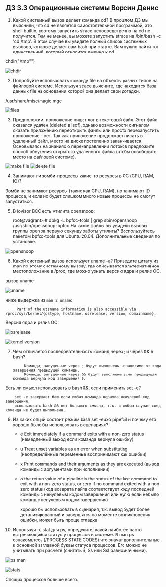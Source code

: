 ## ДЗ 3.3 Операционные системы Ворсин Денис


1. Какой системный вызов делает команда cd? В прошлом ДЗ мы выяснили, что cd не является самостоятельной программой, это shell builtin, поэтому запустить strace непосредственно на cd не получится. Тем не менее, вы можете запустить strace на /bin/bash -c 'cd /tmp'. В этом случае вы увидите полный список системных вызовов, которые делает сам bash при старте. Вам нужно найти тот единственный, который относится именно к cd.
   
chdir("/tmp"")

![chdir](https://i.ibb.co/R0SHJGZ/2021-11-17-11-45-27.jpg)

2. Попробуйте использовать команду file на объекты разных типов на файловой системе. 
Используя strace выясните, где находится база данных file на основании которой она делает свои догадки.

/usr/share/misc/magic.mgc

![files](https://i.ibb.co/GnLY5XY/2021-11-19-13-37-51.jpg)

3. Предположим, приложение пишет лог в текстовый файл. Этот файл оказался удален (deleted в lsof), однако возможности сигналом сказать приложению переоткрыть файлы или просто перезапустить приложение – нет. Так как приложение продолжает писать в удаленный файл, место на диске постепенно заканчивается. Основываясь на знаниях о перенаправлении потоков предложите способ обнуления открытого удаленного файла (чтобы освободить место на файловой системе).

![make file](https://i.ibb.co/xftVT0d/2021-11-19-13-47-48.jpg)
![delete file](https://i.ibb.co/ChBQgr8/2021-11-19-13-52-21.jpg)
    
4. Занимают ли зомби-процессы какие-то ресурсы в ОС (CPU, RAM, IO)?

Зомби не занимают ресурсы (такие как CPU, RAM), но занимают ID процесса, 
и если их будет слишком много новые процессы не смогут запуститься.    

5. В iovisor BCC есть утилита opensnoop:

    root@vagrant:~# dpkg -L bpfcc-tools | grep sbin/opensnoop
    /usr/sbin/opensnoop-bpfcc
    На какие файлы вы увидели вызовы группы open за первую секунду работы утилиты? Воспользуйтесь пакетом bpfcc-tools для Ubuntu 20.04. Дополнительные сведения по установке.

![opensnoop](https://i.ibb.co/P970kJM/2021-11-19-14-14-15.jpg)
    
6. Какой системный вызов использует uname -a? Приведите цитату из man по этому системному вызову, где описывается альтернативное местоположение в /proc, где можно узнать версию ядра и релиз ОС.
 
вызов uname

![uname](https://i.ibb.co/FXZz8WK/2021-11-19-14-23-07.jpg)

ниже выдержка из `man 2 uname`: 


         Part of the utsname information is also accessible via /proc/sys/kernel/{ostype, hostname, osrelease, version, domainname}.


Версия ядра и релиз ОС:

![osrelease](https://i.ibb.co/1sYFxXR/2021-11-19-14-26-46.jpg)

![kernel version](https://i.ibb.co/7brjd77/2021-11-19-14-26-54.jpg)


7. Чем отличается последовательность команд через ; и через && в bash? 


            Команды, запущенные через ; будут выполнены независимо от кода завершения предыдущей команды. 
            Команды, запущенные через && будут выполнены если предыдущая команда вернула код завершения 0.
    
Есть ли смысл использовать в bash &&, если применить set -e?


        set -e завершает баш если любая команда вернула ненулевой код завершения. 
        использовать bash && нет большого смысла, т.к. в любом случае след команда не будет выполнена.

9. Из каких опций состоит режим bash set -euxo pipefail и почему его хорошо было бы использовать в сценариях?
   - e Exit immediately if a command exits with a non-zero status (немедленный выход если команда вернула ошибку)
   - u Treat unset variables as an error when substituting (неопределённые переменные воспринимают как ошибки)
   - x Print commands and their arguments as they are executed (вывод команды с аргументами при исполнении)
   - o the return value of a pipeline is the status of the last command to exit with a non-zero status, or zero if no command exited with a non-zero status (код возврата пайпа соответствует коду последней команды с ненулевым кодом завершения или нулю если небыло команд с ненулевым кодом завершения)        


        хорошо бы использовать в сценария, т.к. вывод будет более детализированный и завершится на моменте возникновения ошибки, может быть проще отладка.


10. Используя -o stat для ps, определите, какой наиболее часто встречающийся статус у процессов в системе. В man ps ознакомьтесь (/PROCESS STATE CODES) что значат дополнительные к основной заглавной буквы статуса процессов. Его можно не учитывать при расчете (считать S, Ss или Ssl равнозначными).


![ps man](https://i.ibb.co/7WpgL19/2021-11-19-15-21-32.jpg)


![stats](https://i.ibb.co/k6jNYdS/2021-11-19-15-41-21.jpg)

Спящих процессов больше всего.